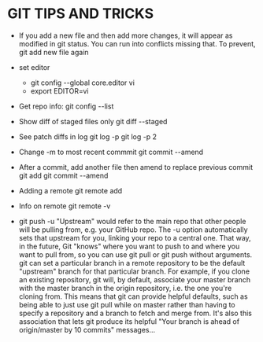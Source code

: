 GIT TIPS AND TRICKS
===================

- If you add a new file and then add more changes, it will appear as modified in git status.  You can run into conflicts missing that.  To prevent, git add new file again

- set editor
    - git config --global core.editor vi
    - export EDITOR=vi

- Get repo info:
 git config --list

- Show diff of staged files only
git diff --staged

- See patch diffs in log
git log -p 
git log -p 2

- Change -m to most recent commmit
git commit --amend

- After a commit, add another file then amend to replace previous commit
git add <forgottenfile>
git commit --amend

- Adding a remote
git remote add <remote name> <git url>

- Info on remote
git remote -v

- git push -u
"Upstream" would refer to the main repo that other people will be pulling from, e.g. your GitHub repo. The -u option automatically sets that upstream for you, linking your repo to a central one. That way, in the future, Git "knows" where you want to push to and where you want to pull from, so you can use git pull or git push without arguments. 
git can set a particular branch in a remote repository to be the default "upstream" branch for that particular branch. For example, if you clone an existing repository, git will, by default, associate your master branch with the master branch in the origin repository, i.e. the one you're cloning from. This means that git can provide helpful defaults, such as being able to just use git pull while on master rather than having to specify a repository and a branch to fetch and merge from. It's also this association that lets git produce its helpful "Your branch is ahead of origin/master by 10 commits" messages...
